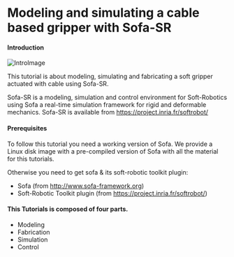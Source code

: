 Modeling and simulating a cable based gripper with Sofa-SR
=======================


#### Introduction
![IntroImage](/data/images/gripper2.png)

This tutorial is about modeling, simulating and fabricating a soft gripper actuated with cable using Sofa-SR. 

Sofa-SR is a modeling, simulation and control environment for Soft-Robotics using Sofa a real-time simulation framework for rigid and deformable mechanics. Sofa-SR is available from https://project.inria.fr/softrobot/


#### Prerequisites
To follow this tutorial you need a working version of Sofa. We provide a Linux disk image with a pre-compiled version of Sofa with all the material for this tutorials. 

Otherwise you need to get sofa & its soft-robotic toolkit plugin:
- Sofa (from http://www.sofa-framework.org)
- Soft-Robotic Toolkit plugin (from https://project.inria.fr/softrobot/)

#### This Tutorials is composed of four parts. 
- Modeling
- Fabrication
- Simulation
- Control

